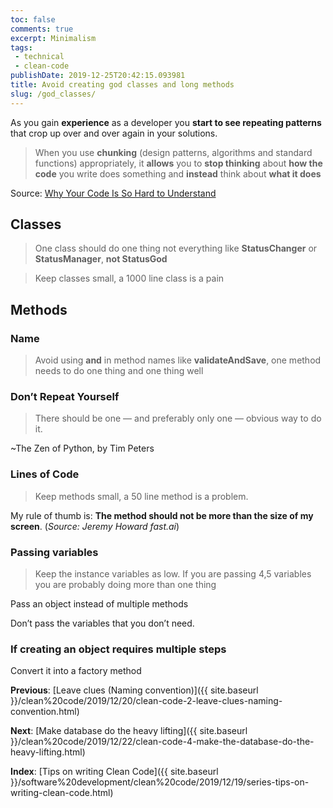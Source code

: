 ```yaml
---
toc: false
comments: true
excerpt: Minimalism
tags:
 - technical
 - clean-code
publishDate: 2019-12-25T20:42:15.093981
title: Avoid creating god classes and long methods
slug: /god_classes/
---
```


As you gain **experience** as a developer you **start to see repeating patterns** that crop up over and over again in your solutions.

> When you use **chunking** (design patterns, algorithms and standard functions) appropriately, it **allows** you to **stop thinking** about **how the code** you write does something and **instead** think about **what it does**

Source: [Why Your Code Is So Hard to Understand](https://www.codeproject.com/Articles/838973/Why-Your-Code-Is-So-Hard-to-Understand)

## Classes

> One class should do one thing not everything like **StatusChanger** or **StatusManager**, **not StatusGod**

> Keep classes small, a 1000 line class is a pain

## Methods

### Name

> Avoid using **and** in method names like **validateAndSave**, one method needs to do one thing and one thing well

### Don’t Repeat Yourself

> There should be one — and preferably only one — obvious way to do it.

~The Zen of Python, by Tim Peters

### Lines of Code

> Keep methods small, a 50 line method is a problem.

My rule of thumb is: **The method should not be more than the size of my screen**. (_Source: Jeremy Howard fast.ai_)

### Passing variables

> Keep the instance variables as low. If you are passing 4,5 variables you are probably doing more than one thing

Pass an object instead of multiple methods

Don’t pass the variables that you don’t need.

### If creating an object requires multiple steps

Convert it into a factory method

**Previous**: [Leave clues (Naming convention)]({{ site.baseurl }}/clean%20code/2019/12/20/clean-code-2-leave-clues-naming-convention.html)

**Next**: [Make database do the heavy lifting]({{ site.baseurl }}/clean%20code/2019/12/22/clean-code-4-make-the-database-do-the-heavy-lifting.html)

**Index**: [Tips on writing Clean Code]({{ site.baseurl }}/software%20development/clean%20code/2019/12/19/series-tips-on-writing-clean-code.html)